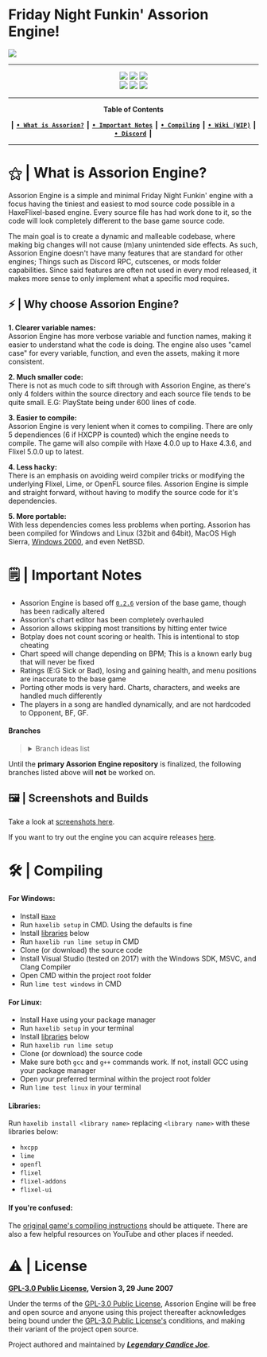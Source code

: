 # Friday Night Funkin' Assorion Engine!

<img src="https://codeberg.org/Assorion/FNF-Assorion-Engine/raw/branch/main/art/assorion/logoWithText.png"/>

-------------------------------------------------------------
 <div align="center">
 <a href="#"><img src="https://img.shields.io/gitea/stars/Assorion/FNF-Assorion-Engine?gitea_url=https%3A%2F%2Fcodeberg.org&style=for-the-badge&logoSize=4&color=06b59c"/></a>
 <img src="https://img.shields.io/gitea/last-commit/Assorion/FNF-Assorion-Engine?gitea_url=https%3A%2F%2Fcodeberg.org&style=for-the-badge&color=06b59c"/</a> 
 <img src="https://img.shields.io/gitea/v/release/Assorion/FNF-Assorion-Engine?gitea_url=https%3A%2F%2Fcodeberg.org&style=for-the-badge&color=06b59c"/></a>
 </div>
 <div align="center">
 <a href="https://codeberg.org/Assorion/FNF-Assorion-Engine/releases"><img src="https://img.shields.io/badge/Windows_Build-Released-blue?style=for-the-badge&color=e1b100"/></a>
 <a href="https://codeberg.org/Assorion/FNF-Assorion-Engine/releases"><img src="https://img.shields.io/badge/Linux_Build-Released-blue?style=for-the-badge&color=e1b100"/></a>
 <a href="https://github.com/Assorion/FNF-Assorion-Engine/actions/workflows/HTML5.yml"><img src="https://img.shields.io/badge/Web_Build-Testing-blue?style=for-the-badge&color=e1b100"/></a>  
 </div>

-------------------------------------------------------------
<div align="center">
 
**Table of Contents**
</div>
<div align="center">
 
┃ [**`• What is Assorion?`**](#what-is-assorion-engine) ┃ [**`• Important Notes`**](#important-notes) ┃ [**`• Compiling`**](#compiling) ┃ <a href="https://assorion.github.io/wiki/">**`• Wiki (WIP)`**</a> ┃ <a href="https://discord.gg/nbhWWxKxTe">**`• Discord`**</a> ┃

</div>

-------------------------------------------------------------

# ⚝ | What is Assorion Engine?

Assorion Engine is a simple and minimal Friday Night Funkin' engine with a focus having the tiniest and easiest to mod source code possible in a HaxeFlixel-based engine.
Every source file has had work done to it, so the code will look completely different to the base game source code.

The main goal is to create a dynamic and malleable codebase, where making big changes will not cause (m)any unintended side effects.
As such, Assorion Engine doesn't have many features that are standard for other engines; Things such as Discord RPC, cutscenes, or mods folder capabilities. Since said features are often not used in every mod released, it makes more sense to only implement what a specific mod requires.

## ⚡ | Why choose Assorion Engine?

**1. Clearer variable names:**  
Assorion Engine has more verbose variable and function names, making it easier to understand what the code is doing.
The engine also uses "camel case" for every variable, function, and even the assets, making it more consistent.

**2. Much smaller code:**  
There is not as much code to sift through with Assorion Engine, as there's only 4 folders within the source directory
and each source file tends to be quite small. E.G: PlayState being under 600 lines of code.

**3. Easier to compile:**  
Assorion Engine is very lenient when it comes to compiling. There are only 5 dependiences (6 if HXCPP is counted) which
the engine needs to compile. The game will also compile with Haxe 4.0.0 up to Haxe 4.3.6, and Flixel 5.0.0 up to latest.

**4. Less hacky:**  
There is an emphasis on avoiding weird compiler tricks or modifying the underlying Flixel, Lime, or OpenFL source files.
Assorion Engine is simple and straight forward, without having to modify the source code for it's dependencies.

**5. More portable:**  
With less dependencies comes less problems when porting. Assorion has been compiled for Windows and Linux (32bit and 64bit),
MacOS High Sierra, <a href="https://codeberg.org/Assorion/FNF-Assorion-XP-Compatible">Windows 2000</a>, and even NetBSD.

# 🗒️ | Important Notes

- Assorion Engine is based off <a href="https://github.com/FunkinCrew/Funkin/releases/tag/v0.2.6">`0.2.6`</a> version of the base game, though has been radically altered
- Assorion's chart editor has been completely overhauled
- Assorion allows skipping most transitions by hitting enter twice
- Botplay does not count scoring or health. This is intentional to stop cheating
- Chart speed will change depending on BPM; This is a known early bug that will never be fixed
- Ratings (E:G Sick or Bad), losing and gaining health, and menu positions are inaccurate to the base game
- Porting other mods is very hard. Charts, characters, and weeks are handled much differently
- The players in a song are handled dynamically, and are not hardcoded to Opponent, BF, GF.
  
#### **Branches**

> <details>
> <summary>Branch ideas list</summary>
> <table>
> <tr>
> <td>
>
>   | `Assorion Branch's`                                | `Windows` | `Linux` | `HTML5 (WEB)`     |
>   |--------------------------------------------------|---------|-------|-----------------|
>   | <a href="#">Assorion-Main</a>                                    | ✓       | ✓     | ⍻              |
>   | <a href="#">Assorion-Base</a>                                    | ☓       | ☓     | ☓              |
>   | <a href="#">Assorion-3D</a>                                      | ☓       | ☓     | ☓              |
></td>
></tr>
></table>
></details>
Until the **primary Assorion Engine repository** is finalized, the following branches listed above will **not** be worked on.

## 🖼️ | Screenshots and Builds

Take a look at <a href="https://codeberg.org/Assorion/FNF-Assorion-Engine/src/branch/main/.github/Screenshots.md">screenshots here</a>. 

If you want to try out the engine you can acquire releases <a href="https://codeberg.org/Assorion/FNF-Assorion-Engine/releases">here</a>.

# 🛠 | Compiling

#### **For Windows:**
- Install <a href="https://haxe.org/">`Haxe`</a>
- Run `haxelib setup` in CMD. Using the defaults is fine
- Install [libraries](#libraries) below
- Run `haxelib run lime setup` in CMD
- Clone (or download) the source code
- Install Visual Studio (tested on 2017) with the Windows SDK, MSVC, and Clang Compiler
- Open CMD within the project root folder
- Run `lime test windows` in CMD

#### **For Linux:**
- Install Haxe using your package manager
- Run `haxelib setup` in your terminal
- Install [libraries](#libraries) below
- Run `haxelib run lime setup`
- Clone (or download) the source code
- Make sure both `gcc` and `g++` commands work. If not, install GCC using your package manager
- Open your preferred terminal within the project root folder
- Run `lime test linux` in your terminal

#### **Libraries:**  
Run `haxelib install <library name>` replacing `<library name>` with these libraries below:
- `hxcpp`
- `lime`
- `openfl`
- `flixel`
- `flixel-addons`
- `flixel-ui`

#### **If you're confused:**  
The <a href="https://github.com/FunkinCrew/Funkin/tree/v0.2.7.1#build-instructions">original game's compiling instructions</a> should be attiquete. There are also a few helpful resources on YouTube and other places if needed.

# ⚠️ | License
**<a href="https://codeberg.org/Assorion/FNF-Assorion-Engine/src/branch/main/LICENSE">GPL-3.0 Public License</a>, Version 3, 29 June 2007**

Under the terms of the <a href="https://codeberg.org/Assorion/FNF-Assorion-Engine/src/branch/main/LICENSE">GPL-3.0 Public License</a>, Assorion Engine will be free and open source and anyone using this project thereafter acknowledges being bound under the <a href="https://codeberg.org/Assorion/FNF-Assorion-Engine/src/branch/main/LICENSE">GPL-3.0 Public License's</a> conditions, and making their variant of the project open source.

Project authored and maintained by <a href="https://codeberg.org/Legendary-Candice-Joe">***Legendary Candice Joe***</a>.
